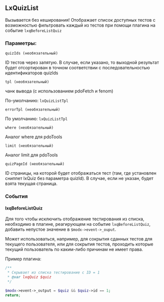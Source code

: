 ## LxQuizList

Вызывается без кеширования! Отображает список доступных тестов с возможностью фильтровать каждый из тестов при помощи плагина на событие `lxqBeforeListQuiz`

### Параметры:

`quizIds (необязательный)` 

ID тестов через запятую. В случае, если указано, то выходной результат будет отсортирован в точном соответствии с последовательностью идентификаторов quizIds

`tpl (необязательный)`

чанк вывода (с использованием pdoFetch и fenom)

По-умолчанию: `lxQuizListTpl`

`errorTpl (необязательный)`

По умолчанию: `lxQuizListTpl`

`where (необязательный)`

Аналог where для pdoTools

`limit (необязательный)`

Аналог limit для pdoTools

`quizPageId (необязательный)`
 
ID страницы, на которой будет отображаться тест (там, где установлен сниппет lxQuiz без параметра quizId). В случае, если не указан, будет взята текущая страница.

### События

#### lxqBeforeListQuiz

Для того чтобы исключить отображение тестирования из списка, необходимо в плагине, реагирующем на событие `lxqBeforeListQuiz`, добавить непустое значение в `$modx->event->_ouput`.

Может использоваться, например, для сокрытия сданных тестов для текущего пользователя, или для сокрытия тестов, проходить которые текущий пользователь по каким-либо причинам не имеет права.

Пример плагина:

```php
/**
 * Скрывает из списка тестирование с ID = 1
 * @var lxqQuiz $quiz
 */

$modx->event->_output = $quiz && $quiz->id == 1;
return;
```
